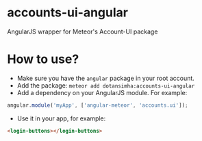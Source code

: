 # accounts-ui-angular
AngularJS wrapper for Meteor's Account-UI package

# How to use?
- Make sure you have the `angular` package in your root account.
- Add the package:
`meteor add dotansimha:accounts-ui-angular`
- Add a dependency on your AngularJS module. For example:
```javascript
angular.module('myApp', ['angular-meteor', 'accounts.ui']);
```

- Use it in your app, for example:
```html
<login-buttons></login-buttons>
```
